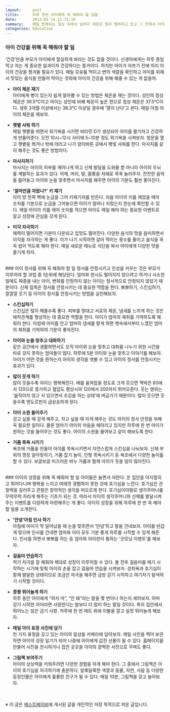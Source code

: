 ```yaml
---
layout:     post
title:      하루 한번 아이에게 꼭 해줘야 할 일들
date:       2013-02-14 12:31:19
summary:    매일 반복되는 일상 속에서 날마다 새로운 일이 벌어지고 있고 그 안에서 아이는 성장한다. 아이의 건강과 정서 발달, 즐거움을 주기 위해 엄마가 하루 한 번 꼭 해줘야 할 일을 소개한다. 
categories: Education
---
```


### 아이 건강을 위해 꼭 해줘야 할 일
‘건강’만큼 부모가 아이에게 절실하게 바라는 것도 없을 것이다. 신생아에게는 하루 종일 먹고 자는 게 중요한 일과이자 건강하다는 증거이다. 하지만 아이가 아프기 전에 미리 아이의 건강을 챙겨둘 필요가 있다. 매일 모유를 먹이고 변의 색깔을 확인하고 아이를 위해서 맛있는 음식을 만들어 먹이는 것외에 아이의 건강을 위해 해줄 수 있는 게 없을까.

* **아이 체온 재기**         
아이에게 병이 있는지 쉽게 알아볼 수 있는 방법은 체온을 재는 것이다. 성인의 정상 체온은 36.5℃이고 아이는 성인에 비해 체온이 높은 편으로 정상 체온은 37.5℃이다. 생후 3개월 이상에서는 38.3℃ 이상일 경우에 ‘열이 난다’고 본다. 매일 아침 아이의 체온을 재보자.

* **햇볕 샤워 하기**       
매일 햇볕을 쐬면서 외기욕을 시키면 비타민 D가 생성되어 아이를 활기차고 건강하게 만들어준다. 오전 10시~12시 사이에 5~10분 정도 외기욕을 시켜보자. 창문을 열고 햇볕을 쬐거나 밖에 데리고 나가 양지바른 곳에서 햇빛 샤워를 한다. 마사지를 같이 해주는 것도 좋은 방법이다.

* **마사지하기**       
마사지는 아이의 피부를 깨어나게 하고 신체 발달을 도와줄 뿐 아니라 아이의 두뇌를 계발하는 효과가 있다. 어깨, 머리, 발, 몸통을 차례로 꾹꾹 눌러주자. 잔잔한 음악을 틀어놓고 아이와 눈을 맞추면서 마사지를 해주면 아이의 기분도 훨씬 좋아진다.

* **'얼마만큼 자랐나?' 키 재기**       
아이 방 한쪽 벽에 눈금을 그어 키재기자를 만든다. 처음 아이의 키를 재었을 때의 숫자를 기본으로 눈금을 그어놓으면 아이가 얼마나 자랐는지 한눈에 확인할 수 있다. 매일 아이의 키를 재어 숫자를 적으면 아이도 매일 해야 하는 중요한 이벤트로 알고 성장에 관심을 갖게 된다.

* **미각 자극하기**       
체력이 떨어지면 기분이 다운되고 입맛도 떨어진다. 다양한 음식의 맛을 음미하면서 미각을 자극하는 게 좋다. 이가 나기 시작하면 갈아 먹이는 횟수를 줄이고 음식을 꼭꼭 씹어 먹도록 해야 한다. 매일 새로운 메뉴로 식단을 짜서 아이에게 다양한 맛을 즐기게 하자.


<br />
### 아이 정서를 위해 꼭 해줘야 할 일
정서를 안정시키고 인성을 키우는 것은 부모가 이루어야 할 과업 중 1순위에 해당된다. 엄마와 한시도 떨어지지 않으려고 하거나 사소한 일에도 짜증을 내는 아이, 변화를 인정하지 않는 아이는 정서적으로 안정되지 않았기 때문이다. 신체 접촉은 정서를 안정시키는 데 중요한 역할을 한다. 뽀뽀하기, 스킨십하기, 깔깔깔 웃기 등 아이의 정서를 안정시키는 방법을 실천해보자.

* **스킨십하기**       
스킨십은 많이 해줄수록 좋다. 피부를 맞대고 서로의 체온, 냄새를 느끼게 하는 것은 애착관계를 형성하는 데 중요한 역할을 한다. 아이가 엄마의 체취를 기억하도록 해줘야 한다. 아침에 아이를 안고 엄마의 냄새를 맡게 하면 뱃속에서부터 느꼈던 엄마의 체취를 기억하여 기분이 좋아진다.

* **아이와 눈을 맞추고 대화하기**       
같은 공간에서 생활하면서도 오직 아이와 눈을 맞추고 대화를 나누기 위한 시간을 따로 갖지 못하는 엄마들이 많다. 하루에 5분 아이와 눈을 맞추고 이야기를 해보자. 아이가 어떤 것을 원하는지 아이의 생각을 엿볼 수 있고 아이의 정서를 안정시키는 효과가 있다.

* **많이 웃게 하기**       
많이 웃을수록 아이는 행복해진다. 배를 움켜잡을 정도로 크게 웃으면 맥박은 60에서 120으로 증가하고 혈압도 평상시의 120에서 200까지 뛰어오른다. 웃는 행위는 ‘움직이지 않고 서 있으면서 조깅을 하는 상태’에 버금가기 때문이다. 많이 웃으면 웃을수록 엔도르핀이 급상승하게 된다.

* **아이 소원 들어주기**       
걷고 싶을 때 걷게 해주고, 자고 싶을 때 자게 해주는 것도 아이의 정서 안정을 위해 꼭 필요한 일이다. 물론 엄마가 아이의 마음을 헤아리고 있지만 하루에 한 번 아이가 원하는 것을 들어주는 것도 좋다. 아이의 소원을 물어보고 같이 해보도록 한다.

* **거품 목욕 시키기**       
욕조에 거품을 만들어 아이를 목욕시키면서 자연스럽게 스킨십을 나눠보자. 신체 부위의 명칭 알아맞히기, 거품 잡기 놀이, 인형 목욕시키기 등 욕조에서 다양한 놀이를 할 수 있다. 보글보글 미끄러운 비누 거품과 함께 아이가 웃을 일이 많아진다.


<br />
### 아이의 성장을 위해 꼭 해줘야 할 일
아이들은 놀면서 자란다. 온 집안을 어지럽히고 뛰어다니며 행복을 느끼고 여태껏 경험하지 못한 것에 호기심을 느낀다. 호기심은 관찰력을 길러주고 관찰은 창의적인 생각을 떠오르게 한다. 호기심이야말로 생각주머니를 무럭무럭 자라게 해주는 기초가 되는 것. 따라서 아이의 생각주머니와 신체를 발달시켜주는 이벤트를 다양하게 마련해주는 게 좋다. 아이의 성장을 위해 하루에 한 번 꼭 해야 할 일을 소개한다.

* **'안녕'아침 인사 하기**       
아침에 아이가 막 일어났을 때 눈을 맞추면서 ‘안녕’하고 말을 건네보자. 아이를 반갑게 맞으며 인사를 건네면 엄마와 아이 모두 기분 좋게 하루를 시작할 수 있게 해준다. 인사를 하면서 뽀뽀를 하는 등 엄마와 아이만이 통하는 ‘굿모닝 이벤트’를 해보자.

* **걸음마 연습하기**       
적기 자극을 잘 해줘야 제대로 성장이 이루어질 수 있다. 돌 전후 걸음마를 떼기 시작하는 시기에 맞춰 아이의 손을 잡고 걸음마 연습을 시켜보자. 성취욕과 호기심이 함께 발달한 상태이므로 조금만 자극을 해주면 금방 걷기 시작하고 여기저기 탐색하기 시작할 것이다.

* **쿵쾅 뛰어놀게 하기**       
하루 동안 아이에게 “하지 마”, “안 돼”라는 말을 몇 번이나 하는지 세어보자. 아마 걷기 시작한 아이라면 사랑한다는 말보다 더 많이 하는 말일 것이다. 특히 집안에서 뛰어노는 일은 금기 사항. 하루에 한 번 매트 위에 이불을 깔고 실컷 뛰어놀게 해보자.

* **매일 아이 표정 사진에 담기**       
천 가지 표정을 갖고 있는 아이의 일상을 카메라에 담아보자. 매일 사진을 찍어 보관하면 아이의 성장 일기가 되어 나중에 아이에게 값진 선물이 될 수 있다. 홈페이지를 만들어 사진을 전시하거나 집안 곳곳을 아이의 깜찍한 사진으로 꾸며도 좋다.

* **그림책 보여주기**       
아이의 상상력을 키워주려면 다양한 경험을 하게 해야 한다. 그 중에서 그림책은 아이의 호기심을 자극하기에 충분하다. 알록달록한 색깔과 동물, 자연, 사람 등 다양한 등장인물은 아이에게 훌륭한 친구가 될 수 있다. 매일 10분, 그림책을 갖고 놀아보자.


<br /><br />
※ 이 글은 [베스트베이비](http://www.ibestbaby.co.kr)에 게시된 글을 개인적인 저장 목적으로 퍼온 글입니다.